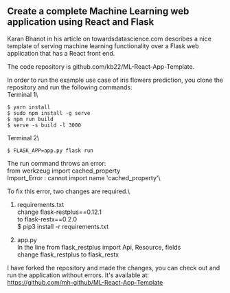 ## Create a complete Machine Learning web application using React and Flask

Karan Bhanot in his article on towardsdatascience.com describes a nice template of serving machine learning functionality over a Flask web application that has a React front end.

The code repository is github.com/kb22/ML-React-App-Template.

In order to run the example use case of iris flowers prediction, you clone the repository and run the following commands:\
Terminal 1\
```$ cd using
$ yarn install
$ sudo npm install -g serve
$ npm run build
$ serve -s build -l 3000
```

Terminal 2\
```$ cd service
$ FLASK_APP=app.py flask run
```

The run command throws an error:\
from werkzeug import cached_property\
Import_Error : cannot import name 'cached_property'\

To fix this error, two changes are required.\
1) requirements.txt\
change flask-restplus==0.12.1\
to flask-restx==0.2.0\
$ pip3 install -r requirements.txt

2) app.py\
In the line from flask_restplus import Api, Resource, fields\
change flask_restplus to flask_restx

I have forked the repository and made the changes, you can check out and run the application without errors. It's available at:\
https://github.com/mh-github/ML-React-App-Template